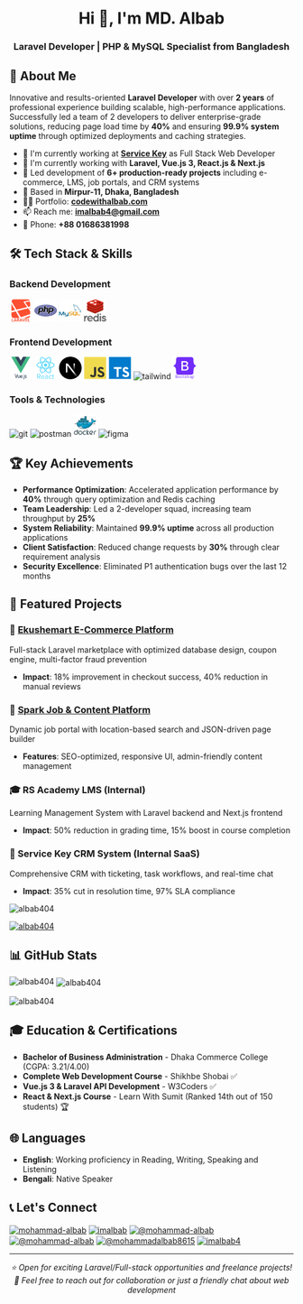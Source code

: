 <h1 align="center">Hi 👋, I'm MD. Albab</h1>
<h3 align="center">Laravel Developer | PHP & MySQL Specialist from Bangladesh</h3>

## 🚀 About Me

Innovative and results-oriented **Laravel Developer** with over **2 years** of professional experience building scalable, high-performance applications. Successfully led a team of 2 developers to deliver enterprise-grade solutions, reducing page load time by **40%** and ensuring **99.9% system uptime** through optimized deployments and caching strategies.

- 🔭 I'm currently working at **[Service Key](https://mogobari.com/)** as Full Stack Web Developer
- 🌱 I'm currently working with **Laravel, Vue.js 3, React.js & Next.js**
- 💼 Led development of **6+ production-ready projects** including e-commerce, LMS, job portals, and CRM systems
- 📍 Based in **Mirpur-11, Dhaka, Bangladesh**
- 👨‍💻 Portfolio: **[codewithalbab.com](https://codewithalbab.com)**
- 📫 Reach me: **imalbab4@gmail.com**
- 📱 Phone: **+88 01686381998**

## 🛠️ Tech Stack & Skills

### Backend Development
<p align="left">
<img src="https://raw.githubusercontent.com/devicons/devicon/master/icons/laravel/laravel-plain-wordmark.svg" alt="laravel" width="40" height="40"/>
<img src="https://raw.githubusercontent.com/devicons/devicon/master/icons/php/php-original.svg" alt="php" width="40" height="40"/>
<img src="https://raw.githubusercontent.com/devicons/devicon/master/icons/mysql/mysql-original-wordmark.svg" alt="mysql" width="40" height="40"/>
<img src="https://raw.githubusercontent.com/devicons/devicon/master/icons/redis/redis-original-wordmark.svg" alt="redis" width="40" height="40"/>
</p>

### Frontend Development
<p align="left">
<img src="https://raw.githubusercontent.com/devicons/devicon/master/icons/vuejs/vuejs-original-wordmark.svg" alt="vuejs" width="40" height="40"/>
<img src="https://raw.githubusercontent.com/devicons/devicon/master/icons/react/react-original-wordmark.svg" alt="react" width="40" height="40"/>
<img src="https://raw.githubusercontent.com/devicons/devicon/master/icons/nextjs/nextjs-original.svg" alt="nextjs" width="40" height="40"/>
<img src="https://raw.githubusercontent.com/devicons/devicon/master/icons/javascript/javascript-original.svg" alt="javascript" width="40" height="40"/>
<img src="https://raw.githubusercontent.com/devicons/devicon/master/icons/typescript/typescript-original.svg" alt="typescript" width="40" height="40"/>
<img src="https://www.vectorlogo.zone/logos/tailwindcss/tailwindcss-icon.svg" alt="tailwind" width="40" height="40"/>
<img src="https://raw.githubusercontent.com/devicons/devicon/master/icons/bootstrap/bootstrap-plain-wordmark.svg" alt="bootstrap" width="40" height="40"/>
</p>

### Tools & Technologies
<p align="left">
<img src="https://www.vectorlogo.zone/logos/git-scm/git-scm-icon.svg" alt="git" width="40" height="40"/>
<img src="https://www.vectorlogo.zone/logos/getpostman/getpostman-icon.svg" alt="postman" width="40" height="40"/>
<img src="https://raw.githubusercontent.com/devicons/devicon/master/icons/docker/docker-original-wordmark.svg" alt="docker" width="40" height="40"/>
<img src="https://www.vectorlogo.zone/logos/figma/figma-icon.svg" alt="figma" width="40" height="40"/>
</p>

## 🏆 Key Achievements

- **Performance Optimization**: Accelerated application performance by **40%** through query optimization and Redis caching
- **Team Leadership**: Led a 2-developer squad, increasing team throughput by **25%**
- **System Reliability**: Maintained **99.9% uptime** across all production applications
- **Client Satisfaction**: Reduced change requests by **30%** through clear requirement analysis
- **Security Excellence**: Eliminated P1 authentication bugs over the last 12 months

## 💼 Featured Projects

### 🛒 [Ekushemart E-Commerce Platform](https://ekushemart.com)
Full-stack Laravel marketplace with optimized database design, coupon engine, multi-factor fraud prevention
- **Impact**: 18% improvement in checkout success, 40% reduction in manual reviews

### 💼 [Spark Job & Content Platform](https://sparkmanagment.com)
Dynamic job portal with location-based search and JSON-driven page builder
- **Features**: SEO-optimized, responsive UI, admin-friendly content management

### 🎓 RS Academy LMS (Internal)
Learning Management System with Laravel backend and Next.js frontend
- **Impact**: 50% reduction in grading time, 15% boost in course completion

### 🎯 Service Key CRM System (Internal SaaS)
Comprehensive CRM with ticketing, task workflows, and real-time chat
- **Impact**: 35% cut in resolution time, 97% SLA compliance

<p align="left"> <img src="https://komarev.com/ghpvc/?username=albab404&label=Profile%20views&color=0e75b6&style=flat" alt="albab404" /> </p>

<p align="left"> <a href="https://github.com/ryo-ma/github-profile-trophy"><img src="https://github-profile-trophy.vercel.app/?username=albab404" alt="albab404" /></a> </p>


## 📊 GitHub Stats

<p><img align="left" src="https://github-readme-stats.vercel.app/api/top-langs?username=albab404&show_icons=true&locale=en&layout=compact&theme=radical" alt="albab404" /></p>

<p>&nbsp;<img align="center" src="https://github-readme-stats.vercel.app/api?username=albab404&show_icons=true&locale=en&theme=radical" alt="albab404" /></p>

<p><img align="center" src="https://github-readme-streak-stats.herokuapp.com/?user=albab404&theme=radical" alt="albab404" /></p>

## 🎓 Education & Certifications

- **Bachelor of Business Administration** - Dhaka Commerce College (CGPA: 3.21/4.00)
- **Complete Web Development Course** - Shikhbe Shobai ✅
- **Vue.js 3 & Laravel API Development** - W3Coders ✅
- **React & Next.js Course** - Learn With Sumit (Ranked 14th out of 150 students) 🏆

## 🌐 Languages

- **English**: Working proficiency in Reading, Writing, Speaking and Listening
- **Bengali**: Native Speaker

## 📞 Let's Connect

<p align="left">
<a href="https://linkedin.com/in/mohammad-albab" target="blank"><img align="center" src="https://raw.githubusercontent.com/rahuldkjain/github-profile-readme-generator/master/src/images/icons/Social/linked-in-alt.svg" alt="mohammad-albab" height="30" width="40" /></a>
<a href="https://fb.com/imalbab" target="blank"><img align="center" src="https://raw.githubusercontent.com/rahuldkjain/github-profile-readme-generator/master/src/images/icons/Social/facebook.svg" alt="imalbab" height="30" width="40" /></a>
<a href="https://twitter.com/@mohammad-albab" target="blank"><img align="center" src="https://raw.githubusercontent.com/rahuldkjain/github-profile-readme-generator/master/src/images/icons/Social/twitter.svg" alt="@mohammad-albab" height="30" width="40" /></a>
<a href="https://codepen.io/@mohammad-albab" target="blank"><img align="center" src="https://raw.githubusercontent.com/rahuldkjain/github-profile-readme-generator/master/src/images/icons/Social/codepen.svg" alt="@mohammad-albab" height="30" width="40" /></a>
<a href="https://www.youtube.com/c/@mohammadalbab8615" target="blank"><img align="center" src="https://raw.githubusercontent.com/rahuldkjain/github-profile-readme-generator/master/src/images/icons/Social/youtube.svg" alt="@mohammadalbab8615" height="30" width="40" /></a>
<a href="https://www.leetcode.com/imalbab4" target="blank"><img align="center" src="https://raw.githubusercontent.com/rahuldkjain/github-profile-readme-generator/master/src/images/icons/Social/leet-code.svg" alt="imalbab4" height="30" width="40" /></a>
</p>

---

<p align="center">
  <i>⭐️ Open for exciting Laravel/Full-stack opportunities and freelance projects!</i><br>
  <i>💬 Feel free to reach out for collaboration or just a friendly chat about web development</i>
</p>
